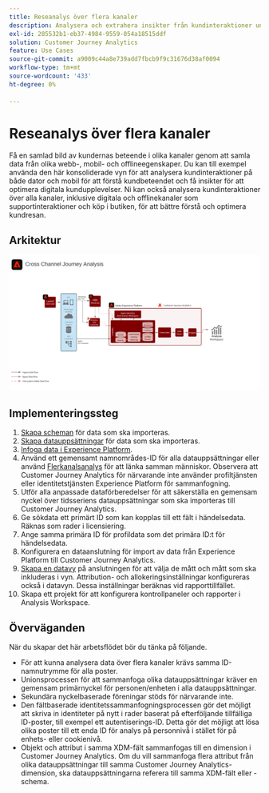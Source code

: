 ```yaml
---
title: Reseanalys över flera kanaler
description: Analysera och extrahera insikter från kundinteraktioner under hela kundresan.
exl-id: 285532b1-eb37-4984-9559-054a18515ddf
solution: Customer Journey Analytics
feature: Use Cases
source-git-commit: a9009c44a8e739add7fbcb9f9c31676d38af0094
workflow-type: tm+mt
source-wordcount: '433'
ht-degree: 0%

---
```


# Reseanalys över flera kanaler

Få en samlad bild av kundernas beteende i olika kanaler genom att samla data från olika webb-, mobil- och offlineegenskaper. Du kan till exempel använda den här konsoliderade vyn för att analysera kundinteraktioner på både dator och mobil för att förstå kundbeteendet och få insikter för att optimera digitala kundupplevelser. Ni kan också analysera kundinteraktioner över alla kanaler, inklusive digitala och offlinekanaler som supportinteraktioner och köp i butiken, för att bättre förstå och optimera kundresan.

## Arkitektur

![Flerkanalsarkitektur](../assets/cross-channel-architecture.svg)

## Implementeringssteg

1. [Skapa scheman](https://experienceleague.adobe.com/docs/experience-platform/xdm/tutorials/create-schema-ui.html) för data som ska importeras.
1. [Skapa datauppsättningar](https://experienceleague.adobe.com/docs/platform-learn/tutorials/data-ingestion/create-datasets-and-ingest-data.html) för data som ska importeras.
1. [Infoga data i Experience Platform](https://experienceleague.adobe.com/docs/platform-learn/tutorials/data-ingestion/understanding-data-ingestion.html).
1. Använd ett gemensamt namnområdes-ID för alla datauppsättningar eller använd [Flerkanalsanalys](/help/cca/overview.md) för att länka samman människor. Observera att Customer Journey Analytics för närvarande inte använder profiltjänsten eller identitetstjänsten Experience Platform för sammanfogning.
1. Utför alla anpassade dataförberedelser för att säkerställa en gemensam nyckel över tidsseriens datauppsättningar som ska importeras till Customer Journey Analytics.
1. Ge sökdata ett primärt ID som kan kopplas till ett fält i händelsedata. Räknas som rader i licensiering.
1. Ange samma primära ID för profildata som det primära ID:t för händelsedata.
1. Konfigurera en dataanslutning för import av data från Experience Platform till Customer Journey Analytics.
1. [Skapa en datavy](/help/data-views/create-dataview.md) på anslutningen för att välja de mått och mått som ska inkluderas i vyn. Attribution- och allokeringsinställningar konfigureras också i datavyn. Dessa inställningar beräknas vid rapporttillfället.
1. Skapa ett projekt för att konfigurera kontrollpaneler och rapporter i Analysis Workspace.

## Överväganden

När du skapar det här arbetsflödet bör du tänka på följande.

* För att kunna analysera data över flera kanaler krävs samma ID-namnutrymme för alla poster.
* Unionsprocessen för att sammanfoga olika datauppsättningar kräver en gemensam primärnyckel för personen/enheten i alla datauppsättningar.
* Sekundära nyckelbaserade föreningar stöds för närvarande inte.
* Den fältbaserade identitetssammanfogningsprocessen gör det möjligt att skriva in identiteter på nytt i rader baserat på efterföljande tillfälliga ID-poster, till exempel ett autentiserings-ID. Detta gör det möjligt att lösa olika poster till ett enda ID för analys på personnivå i stället för på enhets- eller cookienivå.
* Objekt och attribut i samma XDM-fält sammanfogas till en dimension i Customer Journey Analytics. Om du vill sammanfoga flera attribut från olika datauppsättningar till samma Customer Journey Analytics-dimension, ska datauppsättningarna referera till samma XDM-fält eller -schema.
